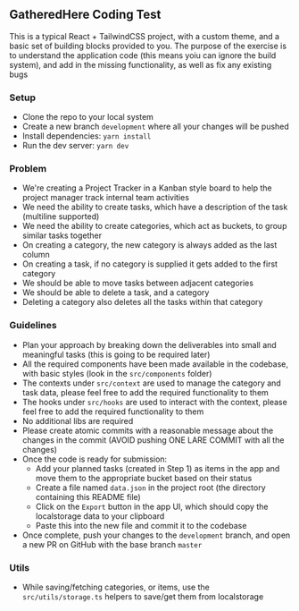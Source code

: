 ## GatheredHere Coding Test

This is a typical React + TailwindCSS project, with a custom theme, and a basic set of building blocks provided to you. The purpose of the exercise is to understand the application code (this means yoiu can ignore the build system), and add in the missing functionality, as well as fix any existing bugs

### Setup

- Clone the repo to your local system
- Create a new branch `development` where all your changes will be pushed
- Install dependencies: `yarn install`
- Run the dev server: `yarn dev`

### Problem

- We're creating a Project Tracker in a Kanban style board to help the project manager track internal team activities
- We need the ability to create tasks, which have a description of the task (multiline supported)
- We need the ability to create categories, which act as buckets, to group similar tasks together
- On creating a category, the new category is always added as the last column
- On creating a task, if no category is supplied it gets added to the first category
- We should be able to move tasks between adjacent categories
- We should be able to delete a task, and a category
- Deleting a category also deletes all the tasks within that category

### Guidelines

- Plan your approach by breaking down the deliverables into small and meaningful tasks (this is going to be required later)
- All the required components have been made available in the codebase, with basic styles (look in the `src/components` folder)
- The contexts under `src/context` are used to manage the category and task data, please feel free to add the required functionality to them
- The hooks under `src/hooks` are used to interact with the context, please feel free to add the required functionality to them
- No additional libs are required
- Please create atomic commits with a reasonable message about the changes in the commit (AVOID pushing ONE LARE COMMIT with all the changes)
- Once the code is ready for submission:
  - Add your planned tasks (created in Step 1) as items in the app and move them to the appropriate bucket based on their status
  - Create a file named `data.json` in the project root (the directory containing this README file)
  - Click on the `Export` button in the app UI, which should copy the localstorage data to your clipboard
  - Paste this into the new file and commit it to the codebase
- Once complete, push your changes to the `development` branch, and open a new PR on GitHub with the base branch `master`

### Utils

- While saving/fetching categories, or items, use the `src/utils/storage.ts` helpers to save/get them from localstorage


